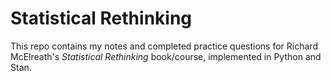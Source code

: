 # Statistical Rethinking

This repo contains my notes and completed practice questions for Richard McElreath's _Statistical Rethinking_ book/course, implemented in Python and Stan.

